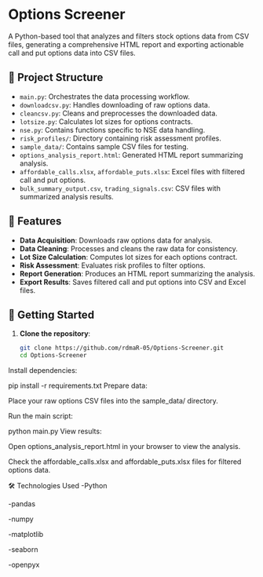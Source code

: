 # Options Screener

A Python-based tool that analyzes and filters stock options data from CSV files, generating a comprehensive HTML report and exporting actionable call and put options data into CSV files.

## 📂 Project Structure

- `main.py`: Orchestrates the data processing workflow.
- `downloadcsv.py`: Handles downloading of raw options data.
- `cleancsv.py`: Cleans and preprocesses the downloaded data.
- `lotsize.py`: Calculates lot sizes for options contracts.
- `nse.py`: Contains functions specific to NSE data handling.
- `risk_profiles/`: Directory containing risk assessment profiles.
- `sample_data/`: Contains sample CSV files for testing.
- `options_analysis_report.html`: Generated HTML report summarizing analysis.
- `affordable_calls.xlsx`, `affordable_puts.xlsx`: Excel files with filtered call and put options.
- `bulk_summary_output.csv`, `trading_signals.csv`: CSV files with summarized analysis results.

## 🔧 Features

- **Data Acquisition**: Downloads raw options data for analysis.
- **Data Cleaning**: Processes and cleans the raw data for consistency.
- **Lot Size Calculation**: Computes lot sizes for each options contract.
- **Risk Assessment**: Evaluates risk profiles to filter options.
- **Report Generation**: Produces an HTML report summarizing the analysis.
- **Export Results**: Saves filtered call and put options into CSV and Excel files.

## 🚀 Getting Started

1. **Clone the repository**:
   ```bash
   git clone https://github.com/rdmaR-05/Options-Screener.git
   cd Options-Screener
Install dependencies:

pip install -r requirements.txt
Prepare data:

Place your raw options CSV files into the sample_data/ directory.

Run the main script:


python main.py
View results:

Open options_analysis_report.html in your browser to view the analysis.

Check the affordable_calls.xlsx and affordable_puts.xlsx files for filtered options data.

🛠 Technologies Used
-Python

-pandas

-numpy

-matplotlib

-seaborn

-openpyx
